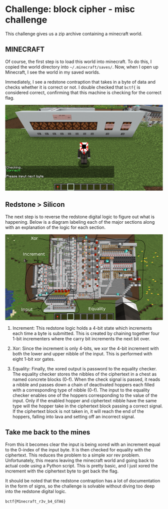 # Challenge: block cipher - misc challenge 

This challenge gives us a zip archive containing a minecraft world.

## MINECRAFT
Of course, the first step is to load this world into minecraft. To do this, I copied the world directory into `~/.minecraft/saves/`. Now, when I open up Minecraft, I see the world in my saved worlds.

Immediately, I see a redstone contraption that takes in a byte of data and checks whether it is correct or not. I double checked that `bctf{` is considered correct, confirming that this machine is checking for the correct flag.

<img src="../images/input.png">

## Redstone > Silicon
The next step is to reverse the redstone digital logic to figure out what is happening. Below is a diagram labeling each of the major sections along with an explanation of the logic for each section.

<img src="../images/labeled.png">

1. Increment: This redstone logic holds a 4-bit state which increments each time a byte is submitted. This is created by chaining together four 1-bit incrementers where the carry bit increments the next bit over.
 
2. Xor: Since the increment is only 4-bits, we xor the 4-bit increment with both the lower and upper nibble of the input. This is performed with eight 1-bit xor gates.

3. Equality: Finally, the xored output is password to the equality checker. The equality checker stores the nibbles of the ciphertext in a chest as named concrete blocks (0-f). When the check signal is passed, it reads a nibble and passes down a chain of deactivated hoppers each filled with a corresponding type of nibble (0-f). The input to the equality checker enables one of the hoppers corresponding to the value of the input. Only if the enabled hopper and ciphertext nibble have the same type will the hopper take in the ciphertext block passing a correct signal. If the ciphertext block is not taken in, it will reach the end of the hoppers, falling into lava and setting off an incorrect signal.

## Take me back to the mines
From this it becomes clear the input is being xored with an increment equal to the 0-index of the input byte. It is then checked for equality with the ciphertext. This reduces the problem to a simple xor rev problem. Unfortunately, this means leaving the minecraft world and going back to actual code using a Python script. This is pretty basic, and I just xored the increment with the ciphertext byte to get back the flag.

It should be noted that the redstone contraption has a lot of documentation in the form of signs, so the challenge is solvable without diving too deep into the redstone digital logic.

`bctf{M1necraft_r3v_b4_GTA6}`
